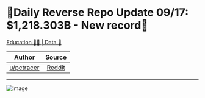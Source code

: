 🔴Daily Reverse Repo Update 09/17: $1,218.303B - New record🔴
=============================================================

[Education 👨‍🏫 | Data 🔢](https://www.reddit.com/r/Superstonk/search?q=flair_name%3A%22Education%20%F0%9F%91%A8%E2%80%8D%F0%9F%8F%AB%20%7C%20Data%20%F0%9F%94%A2%22&restrict_sr=1)

| Author       | Source       | 
| :-------------: |:-------------:|
|  [u/pctracer](https://www.reddit.com/user/pctracer/) | [Reddit](https://www.reddit.com/r/Superstonk/comments/pq4fok/daily_reverse_repo_update_0917_1218303b_new_record/) | 

---

![image](https://user-images.githubusercontent.com/82035192/133936657-f06ac2ae-92c0-48e6-ba3c-a9d068f39173.png)
